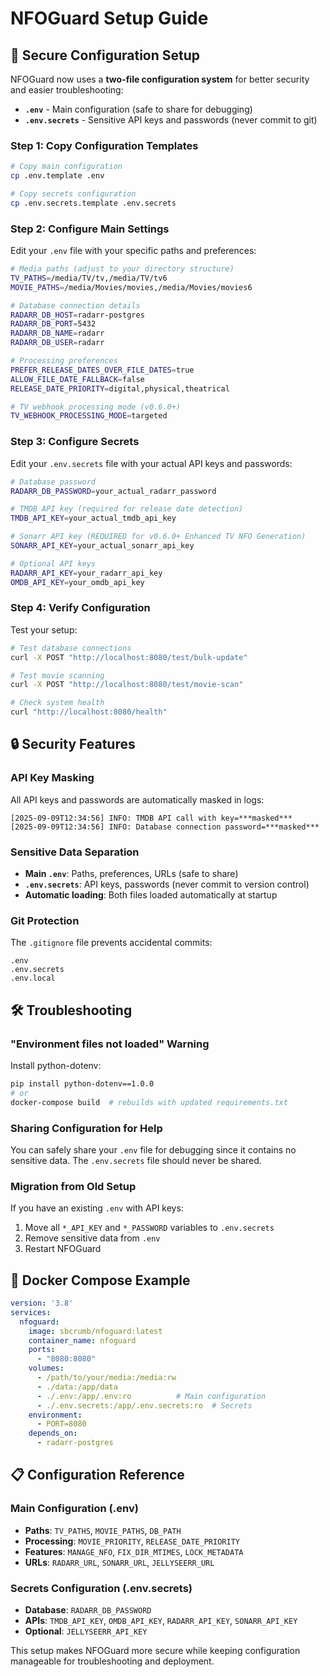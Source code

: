 # NFOGuard Setup Guide

## 🔐 Secure Configuration Setup

NFOGuard now uses a **two-file configuration system** for better security and easier troubleshooting:

- **`.env`** - Main configuration (safe to share for debugging)
- **`.env.secrets`** - Sensitive API keys and passwords (never commit to git)

### Step 1: Copy Configuration Templates

```bash
# Copy main configuration
cp .env.template .env

# Copy secrets configuration  
cp .env.secrets.template .env.secrets
```

### Step 2: Configure Main Settings

Edit your `.env` file with your specific paths and preferences:

```bash
# Media paths (adjust to your directory structure)
TV_PATHS=/media/TV/tv,/media/TV/tv6
MOVIE_PATHS=/media/Movies/movies,/media/Movies/movies6

# Database connection details
RADARR_DB_HOST=radarr-postgres
RADARR_DB_PORT=5432
RADARR_DB_NAME=radarr
RADARR_DB_USER=radarr

# Processing preferences
PREFER_RELEASE_DATES_OVER_FILE_DATES=true
ALLOW_FILE_DATE_FALLBACK=false
RELEASE_DATE_PRIORITY=digital,physical,theatrical

# TV webhook processing mode (v0.6.0+)
TV_WEBHOOK_PROCESSING_MODE=targeted
```

### Step 3: Configure Secrets

Edit your `.env.secrets` file with your actual API keys and passwords:

```bash
# Database password
RADARR_DB_PASSWORD=your_actual_radarr_password

# TMDB API key (required for release date detection)
TMDB_API_KEY=your_actual_tmdb_api_key

# Sonarr API key (REQUIRED for v0.6.0+ Enhanced TV NFO Generation)
SONARR_API_KEY=your_actual_sonarr_api_key

# Optional API keys
RADARR_API_KEY=your_radarr_api_key
OMDB_API_KEY=your_omdb_api_key
```

### Step 4: Verify Configuration

Test your setup:

```bash
# Test database connections
curl -X POST "http://localhost:8080/test/bulk-update"

# Test movie scanning
curl -X POST "http://localhost:8080/test/movie-scan"

# Check system health
curl "http://localhost:8080/health"
```

## 🔒 Security Features

### API Key Masking
All API keys and passwords are automatically masked in logs:
```
[2025-09-09T12:34:56] INFO: TMDB API call with key=***masked***
[2025-09-09T12:34:56] INFO: Database connection password=***masked***
```

### Sensitive Data Separation
- **Main `.env`**: Paths, preferences, URLs (safe to share)
- **`.env.secrets`**: API keys, passwords (never commit to version control)
- **Automatic loading**: Both files loaded automatically at startup

### Git Protection
The `.gitignore` file prevents accidental commits:
```
.env
.env.secrets
.env.local
```

## 🛠 Troubleshooting

### "Environment files not loaded" Warning
Install python-dotenv:
```bash
pip install python-dotenv==1.0.0
# or
docker-compose build  # rebuilds with updated requirements.txt
```

### Sharing Configuration for Help
You can safely share your `.env` file for debugging since it contains no sensitive data. The `.env.secrets` file should never be shared.

### Migration from Old Setup
If you have an existing `.env` with API keys:
1. Move all `*_API_KEY` and `*_PASSWORD` variables to `.env.secrets`
2. Remove sensitive data from `.env` 
3. Restart NFOGuard

## 🎯 Docker Compose Example

```yaml
version: '3.8'
services:
  nfoguard:
    image: sbcrumb/nfoguard:latest
    container_name: nfoguard
    ports:
      - "8080:8080"
    volumes:
      - /path/to/your/media:/media:rw
      - ./data:/app/data
      - ./.env:/app/.env:ro          # Main configuration
      - ./.env.secrets:/app/.env.secrets:ro  # Secrets
    environment:
      - PORT=8080
    depends_on:
      - radarr-postgres
```

## 📋 Configuration Reference

### Main Configuration (.env)
- **Paths**: `TV_PATHS`, `MOVIE_PATHS`, `DB_PATH`
- **Processing**: `MOVIE_PRIORITY`, `RELEASE_DATE_PRIORITY`
- **Features**: `MANAGE_NFO`, `FIX_DIR_MTIMES`, `LOCK_METADATA`
- **URLs**: `RADARR_URL`, `SONARR_URL`, `JELLYSEERR_URL`

### Secrets Configuration (.env.secrets)  
- **Database**: `RADARR_DB_PASSWORD`
- **APIs**: `TMDB_API_KEY`, `OMDB_API_KEY`, `RADARR_API_KEY`, `SONARR_API_KEY`
- **Optional**: `JELLYSEERR_API_KEY`

This setup makes NFOGuard more secure while keeping configuration manageable for troubleshooting and deployment.